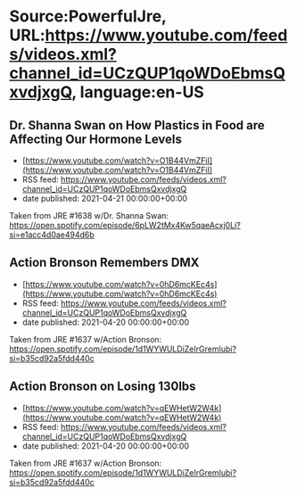 # Source:PowerfulJre, URL:https://www.youtube.com/feeds/videos.xml?channel_id=UCzQUP1qoWDoEbmsQxvdjxgQ, language:en-US

## Dr. Shanna Swan on How Plastics in Food are Affecting Our Hormone Levels
 - [https://www.youtube.com/watch?v=O1B44VmZFiI](https://www.youtube.com/watch?v=O1B44VmZFiI)
 - RSS feed: https://www.youtube.com/feeds/videos.xml?channel_id=UCzQUP1qoWDoEbmsQxvdjxgQ
 - date published: 2021-04-21 00:00:00+00:00

Taken from JRE #1638 w/Dr. Shanna Swan:
https://open.spotify.com/episode/6pLW2tMx4Kw5qaeAcxj0Lj?si=e1acc4d0ae494d6b

## Action Bronson Remembers DMX
 - [https://www.youtube.com/watch?v=0hD6mcKEc4s](https://www.youtube.com/watch?v=0hD6mcKEc4s)
 - RSS feed: https://www.youtube.com/feeds/videos.xml?channel_id=UCzQUP1qoWDoEbmsQxvdjxgQ
 - date published: 2021-04-20 00:00:00+00:00

Taken from JRE #1637 w/Action Bronson:
https://open.spotify.com/episode/1d1WYWULDiZeIrGremIubi?si=b35cd92a5fdd440c

## Action Bronson on Losing 130lbs
 - [https://www.youtube.com/watch?v=qEWHetW2W4k](https://www.youtube.com/watch?v=qEWHetW2W4k)
 - RSS feed: https://www.youtube.com/feeds/videos.xml?channel_id=UCzQUP1qoWDoEbmsQxvdjxgQ
 - date published: 2021-04-20 00:00:00+00:00

Taken from JRE #1637 w/Action Bronson:
https://open.spotify.com/episode/1d1WYWULDiZeIrGremIubi?si=b35cd92a5fdd440c

